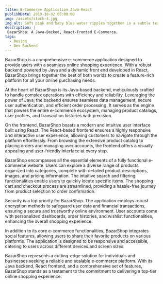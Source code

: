 ```yaml
---
title: E-Commerce Application Java-React
publishDate: 2019-10-02 00:00:00
img: /assets/stock-4.jpg
img_alt: Soft pink and baby blue water ripples together in a subtle texture.
description: |
 BazarShop: A Java-Backed, React-Fronted E-Commerce.
tags:
  - Design
  - Dev Backend
---
```


BazarShop is a comprehensive e-commerce application designed to provide users with a seamless online shopping experience. With a robust backend powered by Java and a dynamic front end developed in React, BazarShop brings together the best of both worlds to create a feature-rich platform for all your online purchasing needs.

At the heart of BazarShop is its Java-based backend, meticulously crafted to handle complex operations with efficiency and reliability. Leveraging the power of Java, the backend ensures seamless data management, secure user authentication, and efficient order processing. It serves as the engine that powers the entire e-commerce ecosystem, managing product catalogs, user profiles, and transaction histories with precision.

On the frontend, BazarShop boasts a modern and intuitive user interface built using React. The React-based frontend ensures a highly responsive and interactive user experience, allowing customers to navigate through the platform effortlessly. From browsing the extensive product catalog to placing orders and managing user accounts, the frontend offers a visually appealing and user-friendly interface at every step.

BazarShop encompasses all the essential elements of a fully functional e-commerce website. Users can explore a diverse range of products organized into categories, complete with detailed product descriptions, images, and pricing information. The intuitive search and filtering functionalities enable users to quickly locate specific items. The shopping cart and checkout process are streamlined, providing a hassle-free journey from product selection to order confirmation.

Security is a top priority for BazarShop. The application employs robust encryption methods to safeguard user data and financial transactions, ensuring a secure and trustworthy online environment. User accounts come with personalized dashboards, order histories, and wishlist functionalities, enhancing the overall shopping experience.

In addition to its core e-commerce functionalities, BazarShop integrates social features, allowing users to share their favorite products on various platforms. The application is designed to be responsive and accessible, catering to users across different devices and screen sizes.

BazarShop represents a cutting-edge solution for individuals and businesses seeking a reliable and scalable e-commerce platform. With its Java backend, React frontend, and a comprehensive set of features, BazarShop stands as a testament to the commitment to delivering a top-tier online shopping experience.